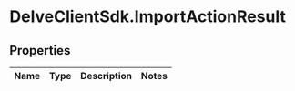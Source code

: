 # DelveClientSdk.ImportActionResult

## Properties

Name | Type | Description | Notes
------------ | ------------- | ------------- | -------------


